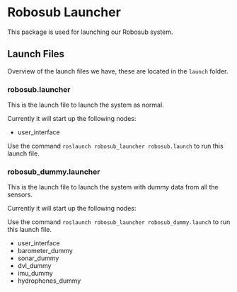 # Robosub Launcher

This package is used for launching our Robosub system.

## Launch Files
Overview of the launch files we have, these are located in the `launch` folder. 
### robosub.launcher
This is the launch file to launch the system as normal. 

Currently it will start up the following nodes:

- user_interface

Use the command `roslaunch robosub_launcher robosub.launch` to run this launch file. 

### robosub_dummy.launcher
This is the launch file to launch the system with dummy data from all the sensors.

Currently it will start up the following nodes:

Use the command `roslaunch robosub_launcher robosub_dummy.launch` to run this launch file. 

- user_interface
- barometer_dummy
- sonar_dummy
- dvl_dummy
- imu_dummy
- hydrophones_dummy